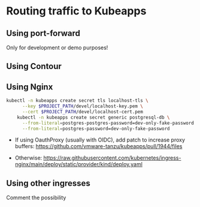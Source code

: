 # Routing traffic to Kubeapps

## Using port-forward

Only for development or demo purposes!
## Using Contour

## Using Nginx

```bash
kubectl -n kubeapps create secret tls localhost-tls \
      --key $PROJECT_PATH/devel/localhost-key.pem \
      --cert $PROJECT_PATH/devel/localhost-cert.pem
    kubectl -n kubeapps create secret generic postgresql-db \
      --from-literal=postgres-postgres-password=dev-only-fake-password \
      --from-literal=postgres-password=dev-only-fake-password
```

- If using OauthProxy (usually with OIDC), add patch to increase proxy buffers:
https://github.com/vmware-tanzu/kubeapps/pull/1944/files

- Otherwise: https://raw.githubusercontent.com/kubernetes/ingress-nginx/main/deploy/static/provider/kind/deploy.yaml

## Using other ingresses

Comment the possibility
